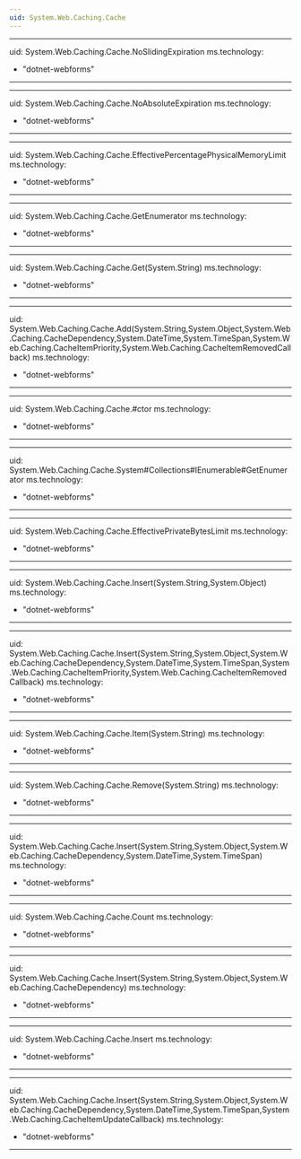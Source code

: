 ```yaml
---
uid: System.Web.Caching.Cache
---
```


---
uid: System.Web.Caching.Cache.NoSlidingExpiration
ms.technology: 
  - "dotnet-webforms"
---

---
uid: System.Web.Caching.Cache.NoAbsoluteExpiration
ms.technology: 
  - "dotnet-webforms"
---

---
uid: System.Web.Caching.Cache.EffectivePercentagePhysicalMemoryLimit
ms.technology: 
  - "dotnet-webforms"
---

---
uid: System.Web.Caching.Cache.GetEnumerator
ms.technology: 
  - "dotnet-webforms"
---

---
uid: System.Web.Caching.Cache.Get(System.String)
ms.technology: 
  - "dotnet-webforms"
---

---
uid: System.Web.Caching.Cache.Add(System.String,System.Object,System.Web.Caching.CacheDependency,System.DateTime,System.TimeSpan,System.Web.Caching.CacheItemPriority,System.Web.Caching.CacheItemRemovedCallback)
ms.technology: 
  - "dotnet-webforms"
---

---
uid: System.Web.Caching.Cache.#ctor
ms.technology: 
  - "dotnet-webforms"
---

---
uid: System.Web.Caching.Cache.System#Collections#IEnumerable#GetEnumerator
ms.technology: 
  - "dotnet-webforms"
---

---
uid: System.Web.Caching.Cache.EffectivePrivateBytesLimit
ms.technology: 
  - "dotnet-webforms"
---

---
uid: System.Web.Caching.Cache.Insert(System.String,System.Object)
ms.technology: 
  - "dotnet-webforms"
---

---
uid: System.Web.Caching.Cache.Insert(System.String,System.Object,System.Web.Caching.CacheDependency,System.DateTime,System.TimeSpan,System.Web.Caching.CacheItemPriority,System.Web.Caching.CacheItemRemovedCallback)
ms.technology: 
  - "dotnet-webforms"
---

---
uid: System.Web.Caching.Cache.Item(System.String)
ms.technology: 
  - "dotnet-webforms"
---

---
uid: System.Web.Caching.Cache.Remove(System.String)
ms.technology: 
  - "dotnet-webforms"
---

---
uid: System.Web.Caching.Cache.Insert(System.String,System.Object,System.Web.Caching.CacheDependency,System.DateTime,System.TimeSpan)
ms.technology: 
  - "dotnet-webforms"
---

---
uid: System.Web.Caching.Cache.Count
ms.technology: 
  - "dotnet-webforms"
---

---
uid: System.Web.Caching.Cache.Insert(System.String,System.Object,System.Web.Caching.CacheDependency)
ms.technology: 
  - "dotnet-webforms"
---

---
uid: System.Web.Caching.Cache.Insert
ms.technology: 
  - "dotnet-webforms"
---

---
uid: System.Web.Caching.Cache.Insert(System.String,System.Object,System.Web.Caching.CacheDependency,System.DateTime,System.TimeSpan,System.Web.Caching.CacheItemUpdateCallback)
ms.technology: 
  - "dotnet-webforms"
---
